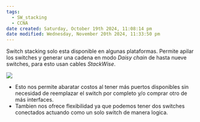 ```yaml
---
tags:
  - SW_stacking
  - CCNA
date created: Saturday, October 19th 2024, 11:08:14 pm
date modified: Wednesday, November 20th 2024, 11:33:50 pm
---
```


Switch stacking solo esta disponible en algunas plataformas. Permite apilar los switches y generar una cadena en modo _Daisy chain_  de hasta nueve switches, para esto usan cables _StackWise_.  

![](Screenshot%20from%202024-01-05%2007-06-54.png)

- Esto nos permite abaratar costos al tener más puertos disponibles sin necesidad de reemplazar el switch por completo y/o comprar otro de más interfaces. 
-  Tambien nos ofrece flexibilidad ya que podemos tener dos switches conectados actuando como un solo switch de manera logica.


